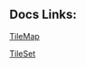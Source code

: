## Docs Links:

[TileMap](https://docs.godotengine.org/en/stable/classes/class_tilemap.html#class-tilemap)

[TileSet](https://docs.godotengine.org/en/stable/classes/class_tileset.html#class-tileset)
